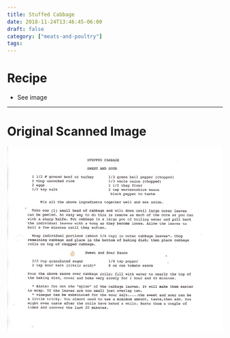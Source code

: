 ```yaml
---
title: Stuffed Cabbage
date: 2018-11-24T13:46:45-06:00
draft: false
category: ["meats-and-poultry"]
tags:
---
```


# Recipe

- See image

-----

# Original Scanned Image

![](/meats-and-poultry/stuffed-cabbage.png)